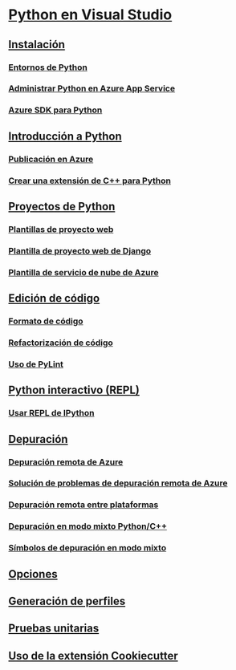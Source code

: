 # [Python en Visual Studio](python-in-visual-studio.md)
## [Instalación](installation.md)
### [Entornos de Python](python-environments.md)
### [Administrar Python en Azure App Service](managing-python-on-azure-app-service.md)
### [Azure SDK para Python](azure-sdk-for-python.md)
## [Introducción a Python](getting-started.md)
### [Publicación en Azure](publishing-to-azure.md)
### [Crear una extensión de C++ para Python](cpp-and-python.md)
## [Proyectos de Python](python-projects.md)
### [Plantillas de proyecto web](template-web.md)
### [Plantilla de proyecto web de Django](template-django.md)
### [Plantilla de servicio de nube de Azure](template-azure-cloud-service.md)
## [Edición de código](code-editing.md)
### [Formato de código](code-formatting.md)
### [Refactorización de código](code-refactoring.md)
### [Uso de PyLint](code-pylint.md)
## [Python interactivo (REPL)](interactive-repl.md)
### [Usar REPL de IPython](interactive-repl-ipython.md)
## [Depuración](debugging.md)
### [Depuración remota de Azure](debugging-azure-remote.md)
### [Solución de problemas de depuración remota de Azure](debugging-azure-remote-troubleshooting.md)
### [Depuración remota entre plataformas](debugging-cross-platform-remote.md)
### [Depuración en modo mixto Python/C++](debugging-mixed-mode.md)
### [Símbolos de depuración en modo mixto](debugging-symbols-for-mixed-mode.md)
## [Opciones](options.md)
## [Generación de perfiles](profiling.md)
## [Pruebas unitarias](unit-testing.md)
## [Uso de la extensión Cookiecutter](cookiecutter.md)